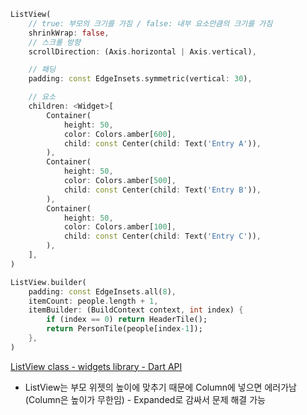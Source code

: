 ```dart
ListView(
	// true: 부모의 크기를 가짐 / false: 내부 요소만큼의 크기를 가짐
	shrinkWrap: false,
	// 스크롤 방향
	scrollDirection: (Axis.horizontal | Axis.vertical),

	// 패딩
	padding: const EdgeInsets.symmetric(vertical: 30),

	// 요소
	children: <Widget>[
		Container(
			height: 50,
			color: Colors.amber[600],
			child: const Center(child: Text('Entry A')),
		),
		Container(
			height: 50,
			color: Colors.amber[500],
			child: const Center(child: Text('Entry B')),
		),
		Container(
			height: 50,
			color: Colors.amber[100],
			child: const Center(child: Text('Entry C')),
		),
	],
)
```

```dart
ListView.builder(
	padding: const EdgeInsets.all(8),
	itemCount: people.length + 1,
	itemBuilder: (BuildContext context, int index) {
		if (index == 0) return HeaderTile();
		return PersonTile(people[index-1]);
	},
)
```

[ListView class - widgets library - Dart API](https://api.flutter.dev/flutter/widgets/ListView-class.html)

- ListView는 부모 위젯의 높이에 맞추기 때문에 Column에 넣으면 에러가남 (Column은 높이가 무한임)
		- Expanded로 감싸서 문제 해결 가능